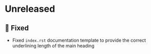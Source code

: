# Unreleased

## 🐞 Fixed

* Fixed `index.rst` documentation template to provide the correct underlining length of the main heading
